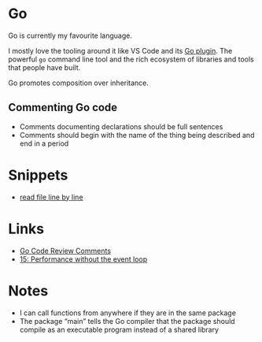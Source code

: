 # Go
Go is currently my favourite language.

I mostly love the tooling around it like VS Code and its [Go plugin](https://github.com/Microsoft/vscode-go). The powerful  `go` command line tool and the rich ecosystem of libraries and tools that people have built.

Go promotes composition over inheritance. 

## Commenting Go code
- Comments documenting declarations should be full sentences
- Comments should begin with the name of the thing being described and end in a period

# Snippets
- [read file line by line](https://gist.github.com/69824f3c2f29ae5fc6519452e2c89a4d)

# Links
- [Go Code Review Comments](https://github.com/golang/go/wiki/CodeReviewComments)
- [15: Performance without the event loop](https://dave.cheney.net/2015/08/08/performance-without-the-event-loop)

# Notes
- I can call functions from anywhere if they are in the same package
- The package “main” tells the Go compiler that the package should compile as an executable program instead of a shared library